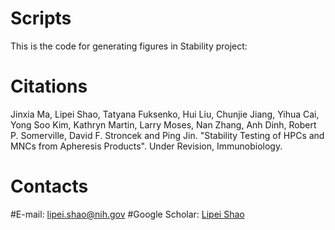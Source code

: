 # Scripts
This is the code for generating figures in Stability project:

# Citations
Jinxia Ma, Lipei Shao, Tatyana Fuksenko, Hui Liu, Chunjie Jiang, Yihua Cai, Yong Soo Kim, Kathryn Martin, Larry Moses, Nan Zhang, Anh Dinh, Robert P. Somerville, David F. Stroncek and Ping Jin. "Stability Testing of HPCs and MNCs from Apheresis Products". Under Revision, Immunobiology.

# Contacts
#E-mail: lipei.shao@nih.gov
#Google Scholar: [Lipei Shao](https://scholar.google.com/citations?hl=en&user=7p3sqxIAAAAJ&view_op=list_works)
